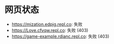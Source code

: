 # 网页状态
- https://mization.edpjg.repl.co: 失败
- https://Love.cfvqw.repl.co: 失败 (403)
- https://game-example.rdianc.repl.co: 失败 (403)
